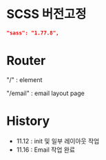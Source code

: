# SCSS 버전고정

```json
"sass": "1.77.8",
```

# Router

"/" : element

"/email" : email layout page

# History

- 11.12 : init 및 일부 레이아웃 작업
- 11.16 : Email 작업 완료
